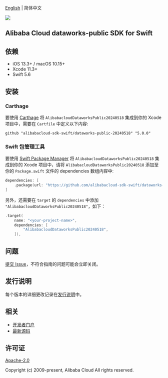 [English](README.md) | 简体中文

![](https://aliyunsdk-pages.alicdn.com/icons/AlibabaCloud.svg)

## Alibaba Cloud dataworks-public SDK for Swift

## 依赖

- iOS 13.3+ / macOS 10.15+
- Xcode 11.3+
- Swift 5.6

## 安装

### Carthage

要使用 [Carthage](https://github.com/Carthage/Carthage) 将 `AlibabacloudDataworksPublic20240518` 集成到你的 Xcode 项目中，需要在 `Cartfile` 中定义以下内容:

```ogdl
github "alibabacloud-sdk-swift/dataworks-public-20240518" "5.0.0"
```

### Swift 包管理工具

要使用 [Swift Package Manager](https://swift.org/package-manager/) 将 `AlibabacloudDataworksPublic20240518` 集成到你的 Xcode 项目中，请将 `AlibabacloudDataworksPublic20240518` 添加至你的 `Package.swift` 文件的 dependencies 数组内容中:

```swift
dependencies: [
    .package(url: "https://github.com/alibabacloud-sdk-swift/dataworks-public-20240518.git", from: "5.0.0")
]
```

另外，还需要在 `target` 的 `dependencies` 中添加 `"AlibabacloudDataworksPublic20240518"`，如下：

```swift
.target(
    name: "<your-project-name>",
    dependencies: [
        "AlibabacloudDataworksPublic20240518",
    ]),
```

## 问题

[提交 Issue](https://github.com/alibabacloud-sdk-swift/dataworks-public-20240518/issues/new)，不符合指南的问题可能会立即关闭。

## 发行说明

每个版本的详细更改记录在[发行说明](./ChangeLog.txt)中。

## 相关

* [开发者门户](https://next.api.aliyun.com/home)
* [最新源码](https://github.com/alibabacloud-sdk-swift/dataworks-public-20240518)

## 许可证

[Apache-2.0](http://www.apache.org/licenses/LICENSE-2.0)

Copyright (c) 2009-present, Alibaba Cloud All rights reserved.
